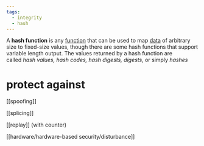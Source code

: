 ```yaml
---
tags:
  - integrity
  - hash
---
```

A **hash function** is any [function](https://en.wikipedia.org/wiki/Function_(mathematics) "Function (mathematics)") that can be used to map [data](https://en.wikipedia.org/wiki/Data_(computing) "Data (computing)") of arbitrary size to fixed-size values, though there are some hash functions that support variable length output. The values returned by a hash function are called _hash values, hash codes, hash digests, digests,_ or simply _hashes_


# protect against 

[[spoofing]]

[[splicing]]

[[replay]] (with counter)

[[hardware/hardware-based security/disturbance]]

